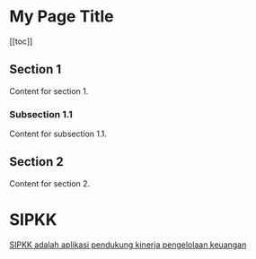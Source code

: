 # My Page Title

[[toc]]

## Section 1

Content for section 1.

### Subsection 1.1

Content for subsection 1.1.

## Section 2

Content for section 2.

<GlobalTableOfContents />

# SIPKK

[SIPKK adalah aplikasi pendukung kinerja pengelolaan keuangan](./pengantar.md)